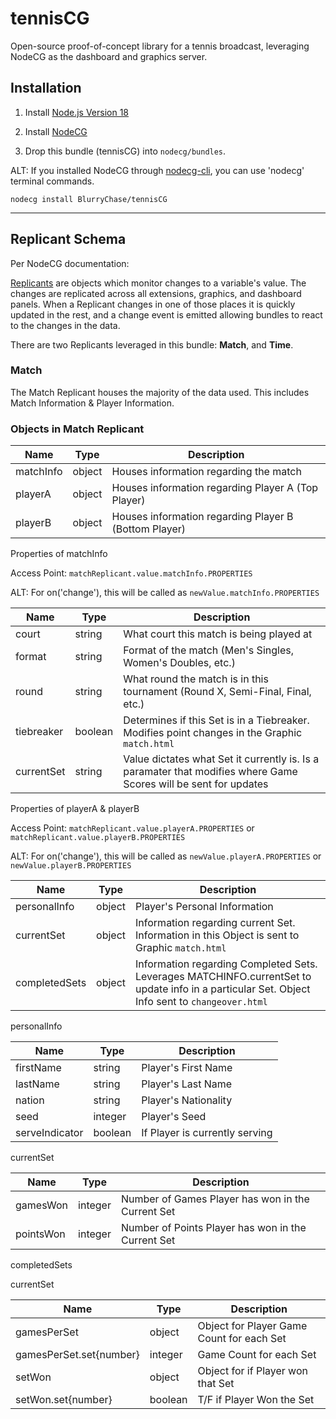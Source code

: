 # tennisCG
Open-source proof-of-concept library for a tennis broadcast, leveraging NodeCG as the dashboard and graphics server.

## Installation

1. Install [Node.js Version 18](https://nodejs.org)

2. Install [NodeCG](https://nodecg.dev) 

3. Drop this bundle (tennisCG) into `nodecg/bundles`.

ALT: If you installed NodeCG through [nodecg-cli](https://www.npmjs.com/package/nodecg-cli), you can use 'nodecg' terminal commands.

```
nodecg install BlurryChase/tennisCG
```

---

## Replicant Schema

Per NodeCG documentation:

[Replicants](https://www.nodecg.dev/docs/classes/replicant) are objects which monitor changes to a variable's value. The changes are replicated across all extensions, graphics, and dashboard panels. When a Replicant changes in one of those places it is quickly updated in the rest, and a change event is emitted allowing bundles to react to the changes in the data.

There are two Replicants leveraged in this bundle: **Match**, and **Time**.

### Match

The Match Replicant houses the majority of the data used. This includes Match Information & Player Information.

### Objects in Match Replicant

| Name | Type | Description |
| ----------- | ----------- | -------------- |
| matchInfo | object | Houses information regarding the match |
| playerA | object | Houses information regarding Player A (Top Player) |
| playerB | object | Houses information regarding Player B (Bottom Player) |

Properties of matchInfo

Access Point: `matchReplicant.value.matchInfo.PROPERTIES`

ALT: For on('change'), this will be called as `newValue.matchInfo.PROPERTIES`


| Name | Type | Description |
| ----------- | ----------- | -------------- |
| court | string | What court this match is being played at |
| format | string | Format of the match (Men's Singles, Women's Doubles, etc.) |
| round | string | What round the match is in this tournament (Round X, Semi-Final, Final, etc.) |
| tiebreaker | boolean | Determines if this Set is in a Tiebreaker. Modifies point changes in the Graphic `match.html` |
| currentSet | string | Value dictates what Set it currently is. Is a paramater that modifies where Game Scores will be sent for updates |

Properties of playerA & playerB

Access Point: `matchReplicant.value.playerA.PROPERTIES` or `matchReplicant.value.playerB.PROPERTIES` 

ALT: For on('change'), this will be called as `newValue.playerA.PROPERTIES` or `newValue.playerB.PROPERTIES`

| Name | Type | Description |
| ----------- | ----------- | -------------- |
| personalInfo | object | Player's Personal Information |
| currentSet | object | Information regarding current Set. Information in this Object is sent to Graphic `match.html` |
| completedSets | object | Information regarding Completed Sets. Leverages MATCHINFO.currentSet to update info in a particular Set. Object Info sent to `changeover.html` |

personalInfo

| Name | Type | Description |
| ----------- | ----------- | -------------- |
| firstName | string | Player's First Name |
| lastName | string | Player's Last Name |
| nation | string | Player's Nationality |
| seed | integer | Player's Seed |
| serveIndicator | boolean | If Player is currently serving |

currentSet

| Name | Type | Description |
| ----------- | ----------- | -------------- |
| gamesWon | integer | Number of Games Player has won in the Current Set |
| pointsWon | integer | Number of Points Player has won in the Current Set |

completedSets

currentSet

| Name | Type | Description |
| ----------- | ----------- | -------------- |
| gamesPerSet | object | Object for Player Game Count for each Set |
| gamesPerSet.set{number} | integer | Game Count for each Set |
| setWon | object | Object for if Player won that Set |
| setWon.set{number} | boolean | T/F if Player Won the Set |




